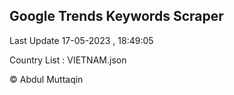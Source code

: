 

## Google Trends Keywords Scraper 
 
Last Update 17-05-2023 , 18:49:05

Country List :
VIETNAM.json



© Abdul Muttaqin 
